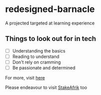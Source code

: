 # redesigned-barnacle
A projected targeted at learning experience

## Things to look out for in tech

- [ ] Understanding the basics
- [ ] Reading to understand
- [ ] Don't rely on cramming
- [ ] Be passionate and determined

For more, visit [here][id]  

[id]: https://google.com "web-search"

Please endeavour to visit [StakeAfrik][] too

[StakeAfrik]: https://www.stakeafrik.com "Stake Here"
